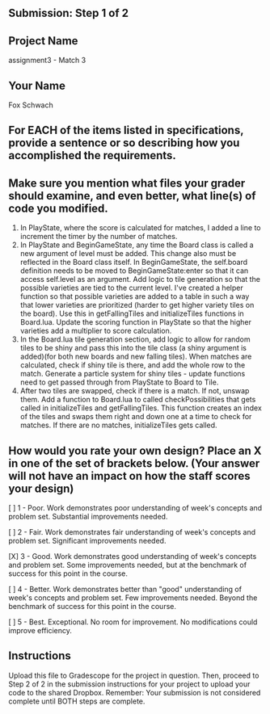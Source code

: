 ## Submission: Step 1 of 2

## Project Name

assignment3 - Match 3

## Your Name

Fox Schwach

## For EACH of the items listed in specifications, provide a sentence or so describing how you accomplished the requirements. 
## Make sure you mention what files your grader should examine, and even better, what line(s) of code you modified.

1. In PlayState, where the score is calculated for matches, I added a line to increment the timer by the number of matches.
2. In PlayState and BeginGameState, any time the Board class is called a new argument of level must be added. This change also must be reflected in the Board class itself. In BeginGameState, the self.board definition needs to be moved to BeginGameState:enter so that it can access self.level as an argument. Add logic to tile generation so that the possible varieties are tied to the current level. I've created a helper function so that possible varieties are added to a table in such a way that lower varieties are prioritized (harder to get higher variety tiles on the board). Use this in getFallingTiles and initializeTiles functions in Board.lua. Update the scoring function in PlayState so that the higher varieties add a multiplier to score calculation.
3. In the Board.lua tile generation section, add logic to allow for random tiles to be shiny and pass this into the tile class (a shiny argument is added)(for both new boards and new falling tiles). When matches are calculated, check if shiny tile is there, and add the whole row to the match. Generate a particle system for shiny tiles - update functions need to get passed through from PlayState to Board to Tile.
4. After two tiles are swapped, check if there is a match. If not, unswap them. Add a function to Board.lua to called checkPossibilities that gets called in initializeTiles and getFallingTiles. This function creates an index of the tiles and swaps them right and down one at a time to check for matches. If there are no matches, initializeTiles gets called.

## How would you rate your own design? Place an X in one of the set of brackets below. (Your answer will not have an impact on how the staff scores your design)

[ ] 1 - Poor. Work demonstrates poor understanding of week's concepts and problem set. Substantial improvements needed.

[ ] 2 - Fair. Work demonstrates fair understanding of week's concepts and problem set. Significant improvements needed.

[X] 3 - Good. Work demonstrates good understanding of week's concepts and problem set. Some improvements needed, but at the benchmark of success for this point in the course.

[ ] 4 - Better. Work demonstrates better than "good" understanding of week's concepts and problem set. Few improvements needed. Beyond the benchmark of success for this point in the course.

[ ] 5 - Best. Exceptional. No room for improvement. No modifications could improve efficiency.

## Instructions

Upload this file to Gradescope for the project in question. Then, proceed to Step 2 of 2 in the submission instructions for your project to upload your code to the shared Dropbox. Remember: Your submission is not considered complete until BOTH steps are complete.
